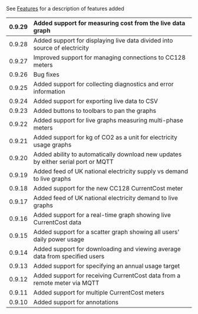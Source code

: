 See [Features](Features.md) for a description of features added

|0.9.29 | Added support for measuring cost from the live data graph |
|:------|:----------------------------------------------------------|
|0.9.28 | Added support for displaying live data divided into source of electricity |
|0.9.27 | Improved support for managing connections to CC128 meters |
|0.9.26 | Bug fixes                                                 |
|0.9.25 | Added support for collecting diagnostics and error information |
|0.9.24 | Added support for exporting live data to CSV              |
|0.9.23 | Added buttons to toolbars to pan the graphs               |
|0.9.22 | Added support for live graphs measuring multi-phase meters |
|0.9.21 | Added support for kg of CO2 as a unit for electricity usage graphs |
|0.9.20 | Added ability to automatically download new updates by either serial port or MQTT |
|0.9.19 | Added feed of UK national electricity supply vs demand to live graphs |
|0.9.18 | Added support for the new CC128 CurrentCost meter         |
|0.9.17 | Added feed of UK national electricity demand to live graphs |
|0.9.16 | Added support for a real-time graph showing live CurrentCost data |
|0.9.15 | Added support for a scatter graph showing all users' daily power usage |
|0.9.14 | Added support for downloading and viewing average data from specified users|
|0.9.13 | Added support for specifying an annual usage target       |
|0.9.12 | Added support for receiving CurrentCost data from a remote meter via MQTT|
|0.9.11 | Added support for multiple CurrentCost meters             |
|0.9.10 | Added support for annotations                             |